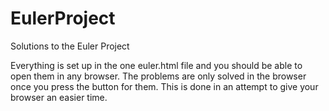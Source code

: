 EulerProject
============

Solutions to the Euler Project

Everything is set up in the one euler.html file and you should be able to open them in any browser. The problems are only solved in the browser once you press the button for them. This is done in an attempt to give your browser an easier time.
